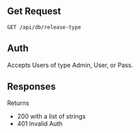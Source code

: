 ## Get Request

`GET /api/db/release-type`

## Auth
Accepts Users of type Admin, User, or Pass.

## Responses
Returns 
- 200 with a list of strings
- 401 Invalid Auth